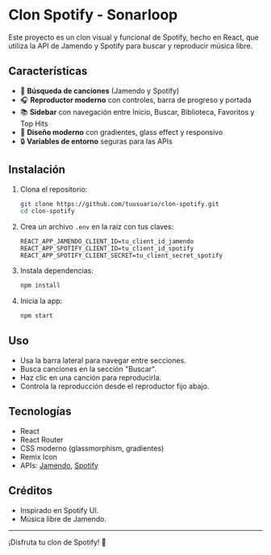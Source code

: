 # Clon Spotify - Sonarloop

Este proyecto es un clon visual y funcional de Spotify, hecho en React, que utiliza la API de Jamendo y Spotify para buscar y reproducir música libre.

## Características

- 🎵 **Búsqueda de canciones** (Jamendo y Spotify)
- 🎧 **Reproductor moderno** con controles, barra de progreso y portada
- 📚 **Sidebar** con navegación entre Inicio, Buscar, Biblioteca, Favoritos y Top Hits
- 🌈 **Diseño moderno** con gradientes, glass effect y responsivo
- 🔒 **Variables de entorno** seguras para las APIs

## Instalación

1. Clona el repositorio:
   ```sh
   git clone https://github.com/tuusuario/clon-spotify.git
   cd clon-spotify
   ```

2. Crea un archivo `.env` en la raíz con tus claves:
   ```
   REACT_APP_JAMENDO_CLIENT_ID=tu_client_id_jamendo
   REACT_APP_SPOTIFY_CLIENT_ID=tu_client_id_spotify
   REACT_APP_SPOTIFY_CLIENT_SECRET=tu_client_secret_spotify
   ```

3. Instala dependencias:
   ```sh
   npm install
   ```

4. Inicia la app:
   ```sh
   npm start
   ```

## Uso

- Usa la barra lateral para navegar entre secciones.
- Busca canciones en la sección "Buscar".
- Haz clic en una canción para reproducirla.
- Controla la reproducción desde el reproductor fijo abajo.

## Tecnologías

- React
- React Router
- CSS moderno (glassmorphism, gradientes)
- Remix Icon
- APIs: [Jamendo](https://developer.jamendo.com/v3.0), [Spotify](https://developer.spotify.com/documentation/web-api/)

## Créditos

- Inspirado en Spotify UI.
- Música libre de Jamendo.

---

¡Disfruta tu clon de Spotify! 🚀